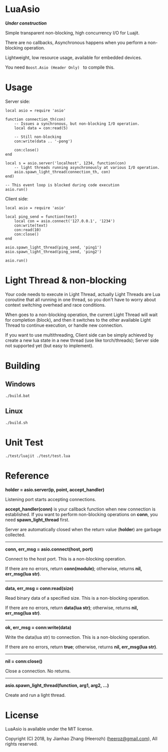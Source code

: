 # LuaAsio

***Under construction***

Simple transparent non-blocking, high concurrency I/O for Luajit. 

There are no callbacks, Asynchronous happens when you perform a non-blocking operation.

Lightweight, low resource usage, available for embedded devices.

You need ```Boost.Asio (Header Only) ``` to compile this.

<!-- Tested on windows, ubuntu, openwrt. -->

# Usage

Server side:
```
local asio = require 'asio'

function connection_th(con)
    -- Issues a synchronous, but non-blocking I/O operation.
    local data = con:read(5)  

    -- Still non-blocking
    con:write(data .. '-pong')  

    con:close()
end

local s = asio.server('localhost', 1234, function(con) 
    -- light threads running asynchronously at various I/O operation.
    asio.spawn_light_thread(connection_th, con) 
end)

-- This event loop is blocked during code execution
asio.run()
```

Client side:
```
local asio = require 'asio'

local ping_send = function(text) 
    local con = asio.connect('127.0.0.1', '1234') 
    con:write(text)
    con:read(10)
    con:close()
end

asio.spawn_light_thread(ping_send, 'ping1')
asio.spawn_light_thread(ping_send, 'ping2')

asio.run()
```

# Light Thread & non-blocking 

Your code needs to execute in Light Thread, actually Light Threads are Lua coroutine that all running in one thread, so you don't have to worry about context switching overhead and race conditions.

When goes to a non-blocking operation, the current Light Thread will wait for completion (block), and then it switches to the other available Light Thread to continue execution, or handle new connection. 

If you want to use multithreading, Client side can be simply achieved by create a new lua state in a new thread (use like torch/threads); Server side not supported yet (but easy to implement).
<!-- Server side has **threads** parameters in **asio.server** function. -->

# Building

## Windows

```
./build.bat
```

## Linux

```
./build.sh
```

# Unit Test

```
./test/luajit ./test/test.lua
```

# Reference

**holder = asio.server(ip, point, accept_handler)**

Listening port starts accepting connections. 

**accept_handler(conn)** is your callback function when new connection is established. If you want to perform non-blocking operations on **conn**, you need **spawn_light_thread** first.

<!-- If **threads** greater than 1, will create a thread pool and randomly assign Light Threads to one of them. There is no inter-thread communication method, so your need other lua moudle to communication between each Light Thread.  -->

Server are automatically closed when the return value (**holder**) are garbage collected.

----

**conn, err_msg = asio.connect(host, port)**

Connect to the host port. This is a non-blocking operation.

If there are no errors, return **conn(module)**; otherwise, returns **nil, err_msg(lua str)**.

----

**data, err_msg = conn:read(size)**

Read binary data of a specified size. This is a non-blocking operation.

If there are no errors, return **data(lua str)**; otherwise, returns **nil, err_msg(lua str)**.

----

**ok, err_msg = conn:write(data)**

Write the data(lua str) to connection. This is a non-blocking operation.

If there are no errors, return **true**; otherwise, returns **nil, err_msg(lua str)**.

----

**nil = conn:close()**

Close a connection. No returns.

----

**asio.spawn_light_thread(function, arg1, arg2, ...)**

Create and run a light thread.


# License

LuaAsio is available under the MIT license.

Copyright (C) 2018, by Jianhao Zhang (Heerozh) (heeroz@gmail.com), All rights reserved.

